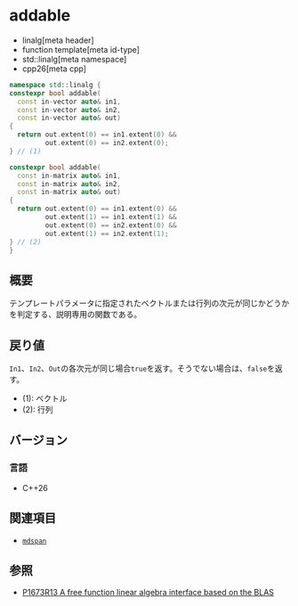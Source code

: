 # addable

* linalg[meta header]
* function template[meta id-type]
* std::linalg[meta namespace]
* cpp26[meta cpp]


```cpp
namespace std::linalg {
constexpr bool addable(
  const in-vector auto& in1,
  const in-vector auto& in2,
  const in-vector auto& out)
{
  return out.extent(0) == in1.extent(0) &&
         out.extent(0) == in2.extent(0);
} // (1)

constexpr bool addable(
  const in-matrix auto& in1,
  const in-matrix auto& in2,
  const in-matrix auto& out)
{
  return out.extent(0) == in1.extent(0) &&
         out.extent(1) == in1.extent(1) &&
         out.extent(0) == in2.extent(0) &&
         out.extent(1) == in2.extent(1);
} // (2)
}
```


## 概要
テンプレートパラメータに指定されたベクトルまたは行列の次元が同じかどうかを判定する、説明専用の関数である。


## 戻り値
`In1`、`In2`、`Out`の各次元が同じ場合`true`を返す。そうでない場合は、`false`を返す。

- (1): ベクトル
- (2): 行列


## バージョン
### 言語
- C++26


## 関連項目
- [`mdspan`](/reference/mdspan.md)


## 参照
- [P1673R13 A free function linear algebra interface based on the BLAS](https://www.open-std.org/jtc1/sc22/wg21/docs/papers/2023/p1673r13.html)



